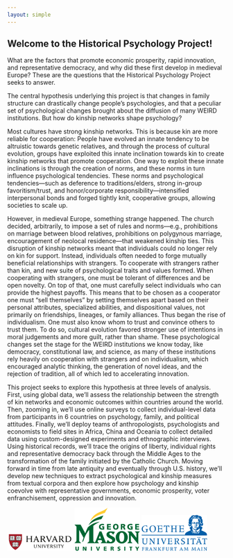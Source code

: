```yaml
---
layout: simple
---
```



## Welcome to the Historical Psychology Project!

What are the factors that promote economic prosperity, rapid innovation, and representative democracy, and why did these first develop in medieval Europe? These are the questions that the Historical Psychology Project seeks to answer. 

The central hypothesis underlying this project is that changes in family structure can drastically change people’s psychologies, and that a peculiar set of psychological changes brought about the diffusion of many WEIRD institutions. But how do kinship networks shape psychology? 

Most cultures have strong kinship networks. This is because kin are more reliable for cooperation: People have evolved an innate tendency to be altruistic towards genetic relatives, and through the process of cultural evolution, groups have exploited this innate inclination towards kin to create kinship networks that promote cooperation. One way to exploit these innate inclinations is through the creation of norms, and these norms in turn influence psychological tendencies. These norms and psychological tendencies—such as deference to traditions/elders, strong in-group favoritism/trust, and honor/corporate responsibility—intensified interpersonal bonds and forged tightly knit, cooperative groups, allowing societies to scale up.

However, in medieval Europe, something strange happened. The church decided, arbitrarily, to impose a set of rules and norms—e.g., prohibitions on marriage between blood relatives, prohibitions on polygynous marriage, encouragement of neolocal residence—that weakened kinship ties. This disruption of kinship networks meant that individuals could no longer rely on kin for support. Instead, individuals often needed to forge mutually beneficial relationships with strangers. To cooperate with strangers rather than kin, and new suite of psychological traits and values formed. When cooperating with strangers, one must be tolerant of differences and be open novelty. On top of that, one must carefully select individuals who can provide the highest payoffs. This means that to be chosen as a cooperator one must “sell themselves” by setting themselves apart based on their personal attributes, specialized abilities, and dispositional values, not primarily on friendships, lineages, or family alliances. Thus began the rise of individualism. One must also know whom to trust and convince others to trust them. To do so, cultural evolution favored stronger use of intentions in moral judgements and more guilt, rather than shame. These psychological changes set the stage for the WEIRD institutions we know today, like democracy, constitutional law, and science, as many of these institutions rely heavily on cooperation with strangers and on individualism, which encouraged analytic thinking, the generation of novel ideas, and the rejection of tradition, all of which led to accelerating innovation. 

This project seeks to explore this hypothesis at three levels of analysis. First, using global data, we’ll assess the relationship between the strength of kin networks and economic outcomes within countries around the world. Then, zooming in, we’ll use online surveys to collect individual-level data from participants in 6 countries on psychology, family, and political attitudes. Finally, we’ll deploy teams of anthropologists, psychologists and economists to field sites in Africa, China and Oceania to collect detailed data using custom-designed experiments and ethnographic interviews. Using historical records, we’ll trace the origins of liberty, individual rights and representative democracy back through the Middle Ages to the transformation of the family initiated by the Catholic Church. Moving forward in time from late antiquity and eventually through U.S. history, we’ll develop new techniques to extract psychological and kinship measures from textual corpora and then explore how psychology and kinship coevolve with representative governments, economic prosperity, voter enfranchisement, oppression and innovation. 


<p float="left">
  <img src="/assets/images/harvard.svg.png" width="30%" />
  <img src="/assets/images/gmu.png" width="30%" /> 
  <img src="/assets/images/frankfurt.svg" width="30%" />
</p>
